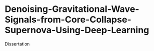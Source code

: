# Denoising-Gravitational-Wave-Signals-from-Core-Collapse-Supernova-Using-Deep-Learning
Dissertation
